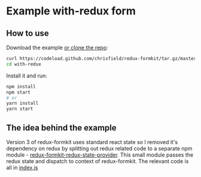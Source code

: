 # Example with-redux form

## How to use

Download the example [or clone the repo](https://github.com/chrisfield/redux-formkit):

```bash
curl https://codeload.github.com/chrisfield/redux-formkit/tar.gz/master | tar -xz --strip=2 "redux-formkit"-master/examples/with-redux
cd with-redux
```

Install it and run:

```bash
npm install
npm start
# or
yarn install
yarn start
```

## The idea behind the example
Version 3 of redux-formkit uses standard react state so I removed it's dependency on redux by splitting out redux related code to a separate npm module - [redux-formkit-redux-state-provider](https://www.npmjs.com/package/redux-formkit-redux-state-provider). This small module passes the redux state and dispatch to context of redux-formkit. The relevant code is all in [index.js](https://github.com/chrisfield/redux-formkit/blob/master/examples/with-redux/src/index.js)